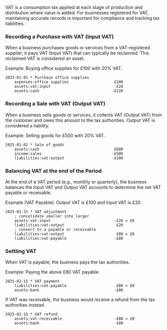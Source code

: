 VAT is a consumption tax applied at each stage of production and distribution where value is added.
For businesses registered for VAT, maintaining accurate records is important for compliance and tracking tax liabilities. 

### Recording a Purchase with VAT (Input VAT)

When a business purchases goods or services from a VAT-registered supplier, it pays VAT (Input VAT) that can typically be reclaimed.  This reclaimed VAT is considered an asset.

Example: Buying office supplies for £100 with 20% VAT.

```hledger
2025-01-01 * Purchase office supplies
    expenses:office supplies                    £100
    assets:vat:input                             £20
    assets:cash                                -£120
```

### Recording a Sale with VAT (Output VAT)

When a business sells goods or services, it collects VAT (Output VAT) from the customer and owes this amount to the tax authorities. Output VAT is considered a liability.

Example: Selling goods for £500 with 20% VAT.

```hledger
2025-01-02 * Sale of goods
    assets:cash                                 £600
    income:sales                               -£500
    liabilities:vat:output                     -£100
```

### Balancing VAT at the end of the Period

At the end of a VAT period (e.g., monthly or quarterly), the business balances the Input VAT and Output VAT accounts to determine the net VAT payable or receivable.

Example (VAT Payable): Output VAT is £100 and Input VAT is £20.

```hledger
2025-01-31 * VAT adjustment
    ; consolidate smaller into larger
    assets:vat:input                            -£20 = £0
    liabilities:vat:output                       £20
    ; convert to a payable or receivable
    liabilities:vat:output                       £80 = £0
    liabilities:vat:payable                     -£80
```

### Settling VAT

When VAT is payable, the business pays the tax authorities.

Example: Paying the above £80 VAT payable.

```hledger
2025-02-15 * VAT payment
    liabilities:vat:payable                      £80 = £0
    assets:bank                                 -£80
```

If VAT was receivable, the business would receive a refund from the tax authorities instead.

```hledger
2025-02-15 * VAT refund
    assets:vat:receivable                       -£80 = £0
    assets:bank                                  £80
```
